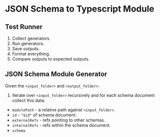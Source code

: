 # JSON Schema to Typescript Module


## Test Runner

1. Collect generators.
2. Run generators.
3. Save outputs.
4. Format everything.
4. Compare outputs to expected outputs.


## JSON Schema Module Generator

Given the `<input_folder>` and `<output_folder>`:

1. Iterate over `<input_folder>` recursively and for each schema document collect this data:
  - `modulePath` - a relative path against `<input_folder>`.
  - `id` - `"$id"` of schema document.
  - `externalRefs` - refs pointing to other schemas.
  - `internalRefs` - refs within the schema document.
  - `schema`
